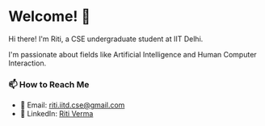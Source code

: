 # Welcome! 👋  

Hi there! I'm Riti, a CSE undergraduate student at IIT Delhi.  

I'm passionate about fields like Artificial Intelligence and Human Computer Interaction. 


### 📫 How to Reach Me  
- 💌 Email: [riti.iitd.cse@gmail.com](mailto:riti.iitd.cse@gmail.com)  
- 💼 LinkedIn: [Riti Verma](https://www.linkedin.com/in/ritiverma)  


